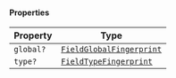 #### Properties

| Property                      | Type                                                             |
| ----------------------------- | ---------------------------------------------------------------- |
| <a id="global"></a> `global?` | [`FieldGlobalFingerprint`](./api_html/FieldGlobalFingerprint.md) |
| <a id="type"></a> `type?`     | [`FieldTypeFingerprint`](./api_html/FieldTypeFingerprint.md)     |
